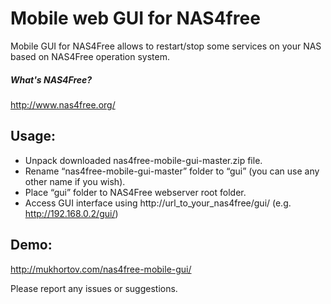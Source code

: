 Mobile web GUI for NAS4free
========

Mobile GUI for NAS4Free allows to restart/stop some services on your NAS based on NAS4Free operation system.

##### What's NAS4Free?

http://www.nas4free.org/

## Usage:

* Unpack downloaded nas4free-mobile-gui-master.zip file.
* Rename “nas4free-mobile-gui-master” folder to “gui” (you can use any other name if you wish).
* Place “gui” folder to NAS4Free webserver root folder.
* Access GUI interface using http://url_to_your_nas4free/gui/ (e.g. http://192.168.0.2/gui/)

## Demo:

http://mukhortov.com/nas4free-mobile-gui/

Please report any issues or suggestions.
